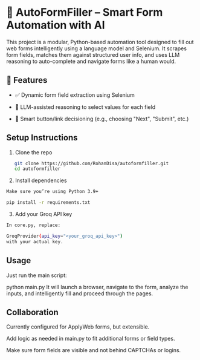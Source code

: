 # 🧠 AutoFormFiller – Smart Form Automation with AI
This project is a modular, Python-based automation tool designed to fill out web forms intelligently using a language model and Selenium. It scrapes form fields, matches them against structured user info, and uses LLM reasoning to auto-complete and navigate forms like a human would.

## 🚀 Features
- ✅ Dynamic form field extraction using Selenium

- 🧠 LLM-assisted reasoning to select values for each field

- 🎯 Smart button/link decisioning (e.g., choosing "Next", "Submit", etc.)


## Setup Instructions

1. Clone the repo

 ```bash
    git clone https://github.com/RohanDisa/autoformfiller.git
    cd autoformfiller
```

2. Install dependencies
```bash
Make sure you’re using Python 3.9+

pip install -r requirements.txt
```

3. Add your Groq API key
```bash
In core.py, replace:

GroqProvider(api_key="<your_groq_api_key>")
with your actual key.
```

## Usage

Just run the main script:

python main.py
It will launch a browser, navigate to the form, analyze the inputs, and intelligently fill and proceed through the pages.

## Collaboration
Currently configured for ApplyWeb forms, but extensible.

Add logic as needed in main.py to fit additional forms or field types.

Make sure form fields are visible and not behind CAPTCHAs or logins.


